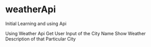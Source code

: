 # weatherApi
Initial Learning and using Api

Using Weather Api
Get User Input of the City Name
Show Weather Description of that Particular City

